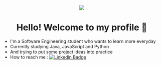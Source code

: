 <div id="header" align="center">
  <img src="https://i.pinimg.com/originals/7d/07/a2/7d07a255678962d30d8717dcf5dbd266.gif"/>
  <h1>Hello! Welcome to my profile 👋</h1>
</div>

- I'm a Software Engineering student who wants to learn more everyday
- Currently studying Java, JavaScript and Python
- And trying to put some project ideas into practice
- How to reach me : [![Linkedin Badge](https://img.shields.io/badge/-LinkedIn-blue?style=flat&logo=Linkedin&logoColor=white)](https://www.linkedin.com/in/beatriz-gibaut-a23a9524a/)

